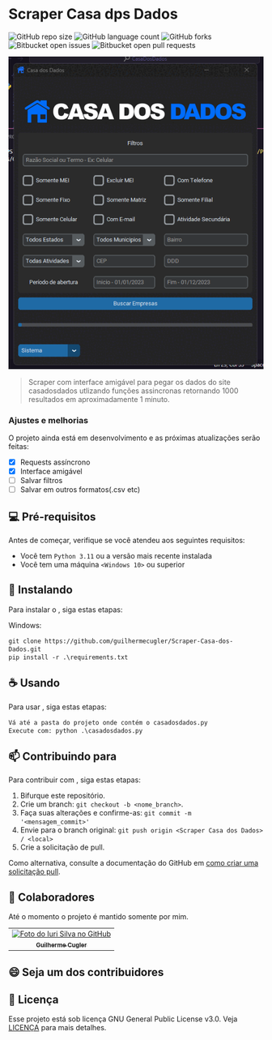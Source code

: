 # Scraper Casa dps Dados

![GitHub repo size](https://img.shields.io/github/repo-size/guilhermecugler/Scraper-Casa-dos-Dados?style=for-the-badge)
![GitHub language count](https://img.shields.io/github/languages/count/guilhermecugler/Scraper-Casa-dos-Dados?style=for-the-badge)
![GitHub forks](https://img.shields.io/github/forks/guilhermecugler/Scraper-Casa-dos-Dados?style=for-the-badge)
![Bitbucket open issues](https://img.shields.io/bitbucket/issues/guilhermecugler/Scraper-Casa-dos-Dados?style=for-the-badge)
![Bitbucket open pull requests](https://img.shields.io/bitbucket/pr-raw/guilhermecugler/Scraper-Casa-dos-Dados?style=for-the-badge)

<img src="/images/preview.gif" alt="Preview">

> Scraper com interface amigável para pegar os dados do site casadosdados utlizando funções assincronas retornando 1000 resultados em aproximadamente 1 minuto.

### Ajustes e melhorias

O projeto ainda está em desenvolvimento e as próximas atualizações serão feitas:

- [x] Requests assíncrono
- [x] Interface amigável
- [ ] Salvar filtros
- [ ] Salvar em outros formatos(.csv etc)

## 💻 Pré-requisitos

Antes de começar, verifique se você atendeu aos seguintes requisitos:

* Você tem `Python 3.11` ou a versão mais recente instalada
* Você tem uma máquina `<Windows 10>` ou superior

## 🚀 Instalando <Scraper Casa dos Dados>

Para instalar o <Scraper Casa dos Dados>, siga estas etapas:

Windows:
```
git clone https://github.com/guilhermecugler/Scraper-Casa-dos-Dados.git
pip install -r .\requirements.txt
```

## ☕ Usando <Scraper Casa dos Dados>

Para usar <Scraper Casa dos Dados>, siga estas etapas:

```
Vá até a pasta do projeto onde contém o casadosdados.py
Execute com: python .\casadosdados.py
```

## 📫 Contribuindo para <Scraper Casa dos Dados>

Para contribuir com <Scraper Casa dos Dados>, siga estas etapas:

1. Bifurque este repositório.
2. Crie um branch: `git checkout -b <nome_branch>`.
3. Faça suas alterações e confirme-as: `git commit -m '<mensagem_commit>'`
4. Envie para o branch original: `git push origin <Scraper Casa dos Dados> / <local>`
5. Crie a solicitação de pull.

Como alternativa, consulte a documentação do GitHub em [como criar uma solicitação pull](https://help.github.com/en/github/collaborating-with-issues-and-pull-requests/creating-a-pull-request).

## 🤝 Colaboradores

Até o momento o projeto é mantido somente por mim.

<table>
  <tr>
    <td align="center">
      <a href="#">
        <img src="https://avatars3.githubusercontent.com/u/47875525" width="100px;" alt="Foto do Iuri Silva no GitHub"/><br>
        <sub>
          <b>Guilherme Cugler</b>
        </sub>
      </a>
    </td>
  </tr>
</table>

## 😄 Seja um dos contribuidores

## 📝 Licença

Esse projeto está sob licença GNU General Public License v3.0. Veja [LICENÇA](https://www.gnu.org/licenses/gpl-3.0.en.html) para mais detalhes.